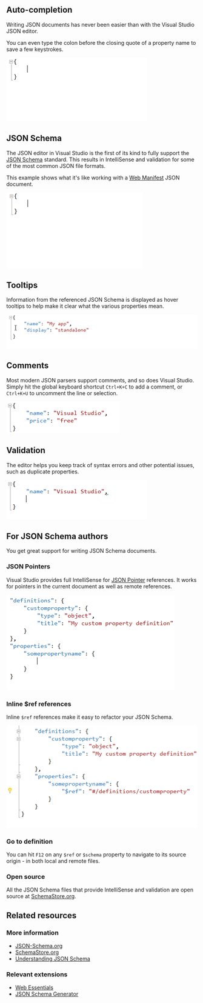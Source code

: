 <properties
			pageTitle="JSON"
			description="The brand new JSON editor in Visual Studio is the first of its kind to fully support JSON Schema."
			slug="json"
			keywords="json, jsonp, javascript object notation"
/>

## Auto-completion
Writing JSON documents has never been easier than with the Visual Studio JSON editor.

You can even type the colon before the closing quote of a property name to save a few keystrokes.

![Basic JSON auto-completion](_assets/json-basic-auto-completion.gif)

## JSON Schema
The JSON editor in Visual Studio is the first of its kind to fully support the [JSON Schema](http://json-schema.org) standard. This results in IntelliSense and validation for some of the most common JSON file formats.

This example shows what it's like working with a 
[Web Manifest](http://www.w3.org/TR/appmanifest/) JSON document.

![JSON Schema based Intellisense](_assets/json-schema-intellisense.gif)

## Tooltips
Information from the referenced JSON Schema is displayed as hover tooltips to help make it clear what the various properties mean.

![JSON tootips](_assets/json-tooltips.gif)

## Comments
Most modern JSON parsers support comments, and so does Visual Studio. Simply hit the global keyboard shortcut `Ctrl+K+C` to add a comment, or `Ctrl+K+U` to uncomment the line or selection.

![JSON comments](_assets/json-comments.gif)

## Validation
The editor helps you keep track of syntax errors and other potential issues, such as duplicate properties.

![JSON validation](_assets/json-validation.gif)

## For JSON Schema authors
You get great support for writing JSON Schema documents.

### JSON Pointers
Visual Studio provides full IntelliSense for [JSON Pointer](http://tools.ietf.org/html/rfc6901) references. It works for pointers in the current document as well as remote references.

![JSON Pointers](_assets/json-pointer.gif)

### Inline $ref references
Inline `$ref` references make it easy to refactor your JSON Schema.

![JSON inline references](_assets/json-inline-reference.gif)

### Go to definition
You can hit `F12` on any `$ref` or `$schema` property to navigate
to its source origin - in both local and remote files.

### Open source
All the JSON Schema files that provide IntelliSense and validation are open source at [SchemaStore.org](http://schemastore.org).

<aside role="complementary">

## Related resources

<section>

### More information

- [JSON-Schema.org](http://json-schema.org)
- [SchemaStore.org](http://schemastore.org)
- [Understanding JSON Schema](http://spacetelescope.github.io/understanding-json-schema/)
</section>

<section>

### Relevant extensions

- [Web Essentials](https://visualstudiogallery.msdn.microsoft.com/ee6e6d8c-c837-41fb-886a-6b50ae2d06a2)
- [JSON Schema Generator](https://visualstudiogallery.msdn.microsoft.com/b4515ef8-a518-41ca-b48c-bb1fd4e6faf7)
</section>

</aside>